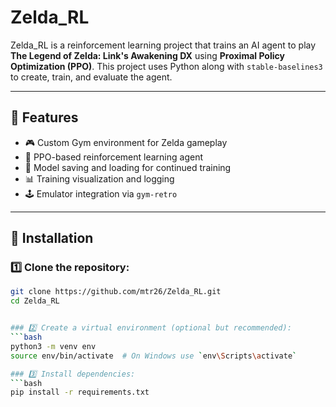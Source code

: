 # Zelda_RL

Zelda_RL is a reinforcement learning project that trains an AI agent to play **The Legend of Zelda: Link's Awakening DX** using **Proximal Policy Optimization (PPO)**. This project uses Python along with `stable-baselines3` to create, train, and evaluate the agent.

---

## 🚀 Features

- 🎮 Custom Gym environment for Zelda gameplay
- 🧠 PPO-based reinforcement learning agent
- 💾 Model saving and loading for continued training
- 📊 Training visualization and logging
- 🕹️ Emulator integration via `gym-retro`

---

## 📂 Installation

### 1️⃣ Clone the repository:
```bash
git clone https://github.com/mtr26/Zelda_RL.git
cd Zelda_RL


### 2️⃣ Create a virtual environment (optional but recommended):
```bash
python3 -m venv env
source env/bin/activate  # On Windows use `env\Scripts\activate`

### 3️⃣ Install dependencies:
```bash
pip install -r requirements.txt
